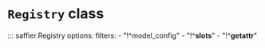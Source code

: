 # **`Registry`** class


::: saffier.Registry
    options:
        filters:
        - "!^model_config"
        - "!^__slots__"
        - "!^__getattr__"
